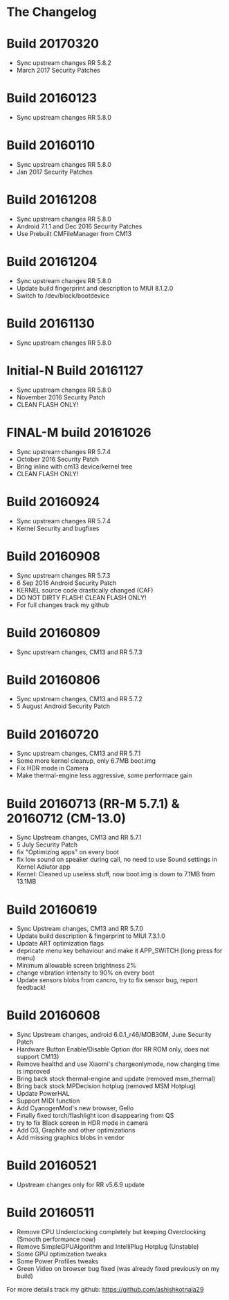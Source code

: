 # The Changelog


# Build 20170320

- Sync upstream changes RR 5.8.2
- March 2017 Security Patches

# Build 20160123

- Sync upstream changes RR 5.8.0

# Build 20160110

- Sync upstream changes RR 5.8.0
- Jan 2017 Security Patches

# Build 20161208

- Sync upstream changes RR 5.8.0
- Android 7.1.1 and Dec 2016 Security Patches
- Use Prebuilt CMFileManager from CM13

# Build 20161204

- Sync upstream changes RR 5.8.0
- Update build fingerprint and description to MIUI 8.1.2.0
- Switch to /dev/block/bootdevice

# Build 20161130

- Sync upstream changes RR 5.8.0

# Initial-N Build 20161127

- Sync upstream changes RR 5.8.0
- November 2016 Security Patch
- CLEAN FLASH ONLY!

# FINAL-M build 20161026

- Sync upstream changes RR 5.7.4
- October 2016 Security Patch
- Bring inline with cm13 device/kernel tree
- CLEAN FLASH ONLY!

# Build 20160924

- Sync upstream changes RR 5.7.4
- Kernel Security and bugfixes

# Build 20160908

- Sync upstream changes RR 5.7.3
- 6 Sep 2016 Android Security Patch
- KERNEL source code drastically changed (CAF)
- DO NOT DIRTY FLASH! CLEAN FLASH ONLY!
- For full changes track my github

# Build 20160809

- Sync upstream changes, CM13 and RR 5.7.3

# Build 20160806

- Sync upstream changes, CM13 and RR 5.7.2
- 5 August Android Security Patch

# Build 20160720

- Sync upstream changes, CM13 and RR 5.7.1
- Some more kernel cleanup, only 6.7MB boot.img
- Fix HDR mode in Camera
- Make thermal-engine less aggressive, some performace gain

# Build 20160713 (RR-M 5.7.1) & 20160712 (CM-13.0)

- Sync Upstream changes, CM13 and RR 5.7.1
- 5 July Security Patch
- fix "Optimizing apps" on every boot
- fix low sound on speaker during call, no need to use Sound settings in Kernel Adiutor app
- Kernel: Cleaned up useless stuff, now boot.img is down to 7.1MB from 13.1MB

# Build 20160619

- Sync Upstream changes, CM13 and RR 5.7.0
- Update build description & fingerprint to MIUI 7.3.1.0
- Update ART optimization flags
- depricate menu key behaviour and make it APP_SWITCH (long press for menu)
- Minimum allowable screen brightness 2%
- change vibration intensity to 90% on every boot
- Update sensors blobs from cancro, try to fix sensor bug, report feedback!

# Build 20160608

- Sync Upstream changes, android 6.0.1_r46/MOB30M, June Security Patch
- Hardware Button Enable/Disable Option (for RR ROM only, does not support CM13)
- Remove healthd and use Xiaomi's chargeonlymode, now charging time is improved
- Bring back stock thermal-engine and update (removed msm_thermal)
- Bring back stock MPDecision hotplug (removed MSM Hotplug)
- Update PowerHAL
- Support MIDI function
- Add CyanogenMod's new browser, Gello
- Finally fixed torch/flashlight icon disappearing from QS
- try to fix Black screen in HDR mode in camera
- Add O3, Graphite and other optimizations
- Add missing graphics blobs in vendor

# Build 20160521

- Upstream changes only for RR v5.6.9 update

# Build 20160511

- Remove CPU Underclocking completely but keeping Overclocking (Smooth performance now)
- Remove SimpleGPUAlgorithm and IntelliPlug Hotplug (Unstable)
- Some GPU optimization tweaks
- Some Power Profiles tweaks
- Green Video on browser bug fixed (was already fixed previously on my build)

For more details track my github: https://github.com/ashishkotnala29
